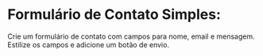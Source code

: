 # Formulário de Contato Simples:
Crie um formulário de contato
com campos para nome, email e mensagem. Estilize os campos e
adicione um botão de envio.